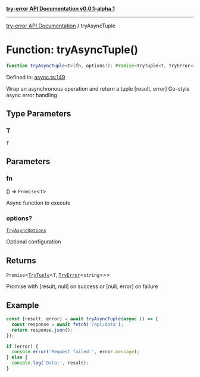 [**try-error API Documentation v0.0.1-alpha.1**](../index.md)

***

[try-error API Documentation](../index.md) / tryAsyncTuple

# Function: tryAsyncTuple()

```ts
function tryAsyncTuple<T>(fn, options?): Promise<TryTuple<T, TryError<string>>>;
```

Defined in: [async.ts:149](https://github.com/oconnorjohnson/try-error/blob/e3ae0308069a4fba073f4543d527ad76373db795/src/async.ts#L149)

Wrap an asynchronous operation and return a tuple [result, error]
Go-style async error handling

## Type Parameters

### T

`T`

## Parameters

### fn

() => `Promise`\<`T`\>

Async function to execute

### options?

[`TryAsyncOptions`](../interfaces/TryAsyncOptions.md)

Optional configuration

## Returns

`Promise`\<[`TryTuple`](../type-aliases/TryTuple.md)\<`T`, [`TryError`](../interfaces/TryError.md)\<`string`\>\>\>

Promise<TryTuple> with [result, null] on success or [null, error] on failure

## Example

```typescript
const [result, error] = await tryAsyncTuple(async () => {
  const response = await fetch('/api/data');
  return response.json();
});

if (error) {
  console.error('Request failed:', error.message);
} else {
  console.log('Data:', result);
}
```
